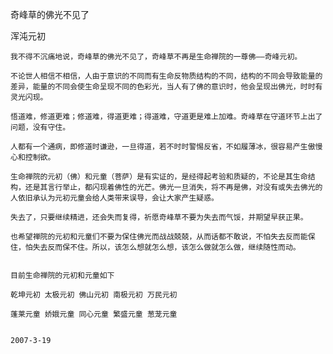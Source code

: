 奇峰草的佛光不见了

浑沌元初


    我不得不沉痛地说，奇峰草的佛光不见了，奇峰草不再是生命禅院的一尊佛——奇峰元初。

    不论世人相信不相信，人由于意识的不同而有生命反物质结构的不同，结构的不同会导致能量的差异，能量的不同会使生命呈现不同的色彩光，当人有了佛的意识时，他会呈现出佛光，时时有灵光闪现。

    悟道难，修道更难；修道难，得道更难；得道难，守道更是难上加难。奇峰草在守道环节上出了问题，没有守住。

    人都有一个通病，即修道时谦逊，一旦得道，若不时时警惕反省，不如履薄冰，很容易产生傲慢心和控制欲。

    生命禅院的元初（佛）和元童（菩萨）是有实证的，是经得起考验和质疑的，不论是其生命结构，还是其言行举止，都闪现着佛性的光芒。佛光一旦消失，将不再是佛，对没有或失去佛光的人依旧承认为元初元童会给人类带来误导，会让大家产生疑惑。

    失去了，只要继续精进，还会失而复得，祈愿奇峰草不要为失去而气馁，并期望早获正果。

    也希望禅院的元初和元童们不要为保住佛光而战战兢兢，从而话都不敢说，不怕失去反而能保住，怕失去反而保不住。所以，该怎么想就怎么想，该怎么做就怎么做，继续随性而动。


    目前生命禅院的元初和元童如下

    乾坤元初 太极元初 佛山元初 南极元初 万民元初

    蓬莱元童 娇娥元童 同心元童 繁盛元童 葱茏元童


    2007-3-19



